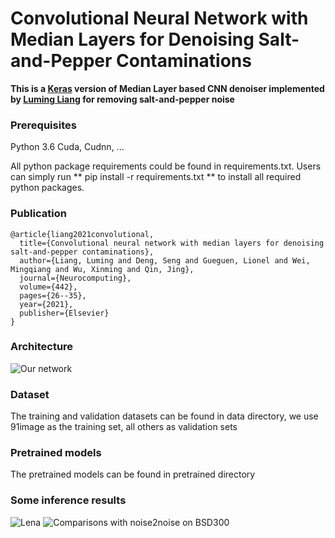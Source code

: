 # Convolutional Neural Network with Median Layers for Denoising Salt-and-Pepper Contaminations

**This is a [Keras](https://keras.io/) version of Median Layer based CNN denoiser implemented by [Luming Liang](https://sites.google.com/site/lumingliangshomepage/) for removing salt-and-pepper noise**

### Prerequisites

Python 3.6
Cuda, Cudnn, ... 

All python package requirements could be found in requirements.txt. Users can simply run 
** pip install -r requirements.txt **
to install all required python packages.

### Publication
~~~
@article{liang2021convolutional,
  title={Convolutional neural network with median layers for denoising salt-and-pepper contaminations},
  author={Liang, Luming and Deng, Seng and Gueguen, Lionel and Wei, Mingqiang and Wu, Xinming and Qin, Jing},
  journal={Neurocomputing},
  volume={442},
  pages={26--35},
  year={2021},
  publisher={Elsevier}
}
~~~

### Architecture

![Our network](https://github.com/llmpass/medianDenoise/blob/master/results/architecture.JPG)

### Dataset

The training and validation datasets can be found in data directory, we use 91image as the training set, all others as validation sets

### Pretrained models

The pretrained models can be found in pretrained directory

### Some inference results 

![Lena](https://github.com/llmpass/medianDenoise/blob/master/results/lenna.JPG)
![Comparisons with noise2noise on BSD300](https://github.com/llmpass/medianDenoise/blob/master/results/bsd300.JPG)
